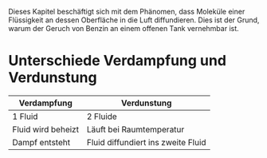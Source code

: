 Dieses Kapitel beschäftigt sich mit dem Phänomen, dass Moleküle einer Flüssigkeit an dessen Oberfläche in die Luft diffundieren. Dies ist der Grund, warum der Geruch von Benzin an einem offenen Tank vernehmbar ist.

# Unterschiede Verdampfung und Verdunstung
| Verdampfung        | Verdunstung                        |
| ------------------ | ---------------------------------- |
| 1 Fluid            | 2 Fluide                           |
| Fluid wird beheizt | Läuft bei Raumtemperatur           |
| Dampf entsteht     | Fluid diffundiert ins zweite Fluid |